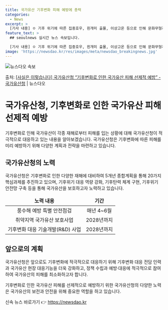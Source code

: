 ```yaml
---
title: 국가유산 기후변화 피해 예방에 총력
categories:
  - News
excerpt: >
  [기사 내용] ㅇ 기후 위기에 따른 집중호우, 흰개미 출몰, 이상고온 등으로 인해 문화무형자연유산 모두 위험…
feature_text: >
  ## seoulnews 실시간 뉴스 속보입니다.

  [기사 내용] ㅇ 기후 위기에 따른 집중호우, 흰개미 출몰, 이상고온 등으로 인해 문화무형자연유산 모두 위험…
image: 'https://newsdao.kr/res/images/meta/newsdao_breakingnews.jpg'
---
```


![뉴스다오 속보](https://newsdao.kr/res/images/meta/newsdao_breakingnews.jpg)

<p>출처: <a href="https://newsdao.kr/3935" rel="dofollow">[사실은 이렇습니다] 국가유산청 “기후변화로 인한 국가유산 피해 선제적 예방” - 국가유산청</a> | 뉴스다오</p>

<h1>국가유산청, 기후변화로 인한 국가유산 피해 선제적 예방</h1>
<p data-ke-size="size16">기후변화로 인해 국가유산이 각종 재해로부터 피해를 입는 상황에 대해 국가유산청이 적극적으로 대응하고 있는 내용을 알아보겠습니다. 국가유산청은 기후변화에 따른 피해를 미리 예방하기 위해 다양한 계획과 전략을 마련하고 있습니다.</p>

<h2 data-ke-size="size26">국가유산청의 노력</h2>
<p data-ke-size="size16">국가유산청은 기후변화로 인한 다양한 재해에 대비하여 5개년 종합계획을 통해 20가지 핵심과제를 추진하고 있으며, 기후위기 대응 역량 강화, 기후탄력 체계 구현, 기후위기 안전망 구축 등을 통해 국가유산을 보호하고자 노력하고 있습니다.</p>

<table>
<thead>
<tr>
<td style="text-align: center; height: 17px;"><b>노력 내용</b></td>
<td style="text-align: center; height: 17px;"><b>기간</b></td>
</tr>
</thead>
<tbody>
<tr>
<td style="text-align: center; height: 17px;">풍수해 예방 특별 안전점검</td>
<td style="text-align: center; height: 17px;">매년 4~6월</td>
</tr>
<tr>
<td style="text-align: center; height: 17px;">취약지역 국가유산 보호사업</td>
<td style="text-align: center; height: 17px;">2028년까지</td>
</tr>
<tr>
<td style="text-align: center; height: 17px;">기후변화 대응 기술개발(R&D) 사업</td>
<td style="text-align: center; height: 17px;">2028년까지</td>
</tr>
</tbody>
</table>

<h2 data-ke-size="size26">앞으로의 계획</h2>
<p data-ke-size="size16">국가유산청은 앞으로도 기후변화에 적극적으로 대응하기 위해 기후변화 대응 전담 인력과 국가유산 현장 대응기능을 더욱 강화하고, 정책 수립과 예방·대응에 적극적으로 참여하여 국가유산의 피해를 최소화하고자 합니다.</p>

<p data-ke-size="size16">기후변화로 인한 국가유산 피해를 선제적으로 예방하기 위한 국가유산청의 다양한 노력은 국가유산의 보전과 안전을 위해 중요한 역할을 하고 있습니다.</p> 

신속 뉴스 바로가기 👉 <a href="https://newsdao.kr" rel="dofollow">https://newsdao.kr</a>


